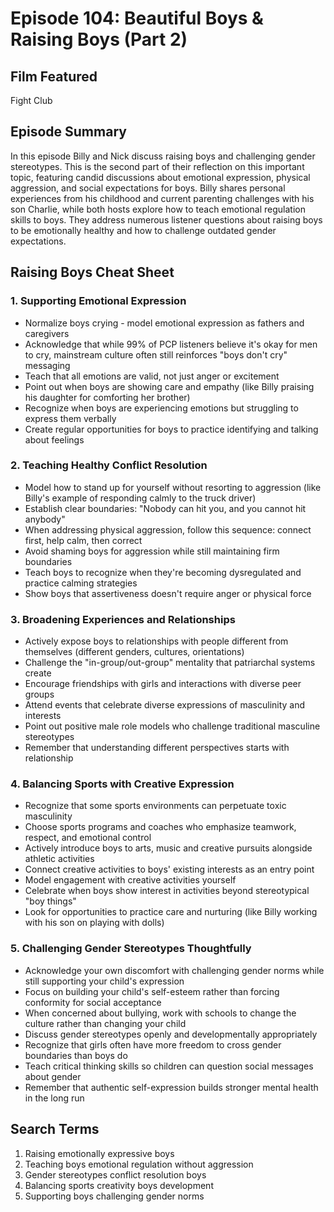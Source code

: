 # Episode 104: Beautiful Boys & Raising Boys (Part 2)

## Film Featured
Fight Club

## Episode Summary
In this episode Billy and Nick discuss raising boys and challenging gender stereotypes. This is the second part of their reflection on this important topic, featuring candid discussions about emotional expression, physical aggression, and social expectations for boys. Billy shares personal experiences from his childhood and current parenting challenges with his son Charlie, while both hosts explore how to teach emotional regulation skills to boys. They address numerous listener questions about raising boys to be emotionally healthy and how to challenge outdated gender expectations.

## Raising Boys Cheat Sheet

### 1. Supporting Emotional Expression
- Normalize boys crying - model emotional expression as fathers and caregivers
- Acknowledge that while 99% of PCP listeners believe it's okay for men to cry, mainstream culture often still reinforces "boys don't cry" messaging
- Teach that all emotions are valid, not just anger or excitement
- Point out when boys are showing care and empathy (like Billy praising his daughter for comforting her brother)
- Recognize when boys are experiencing emotions but struggling to express them verbally
- Create regular opportunities for boys to practice identifying and talking about feelings

### 2. Teaching Healthy Conflict Resolution
- Model how to stand up for yourself without resorting to aggression (like Billy's example of responding calmly to the truck driver)
- Establish clear boundaries: "Nobody can hit you, and you cannot hit anybody"
- When addressing physical aggression, follow this sequence: connect first, help calm, then correct
- Avoid shaming boys for aggression while still maintaining firm boundaries
- Teach boys to recognize when they're becoming dysregulated and practice calming strategies
- Show boys that assertiveness doesn't require anger or physical force

### 3. Broadening Experiences and Relationships
- Actively expose boys to relationships with people different from themselves (different genders, cultures, orientations)
- Challenge the "in-group/out-group" mentality that patriarchal systems create
- Encourage friendships with girls and interactions with diverse peer groups
- Attend events that celebrate diverse expressions of masculinity and interests
- Point out positive male role models who challenge traditional masculine stereotypes
- Remember that understanding different perspectives starts with relationship

### 4. Balancing Sports with Creative Expression
- Recognize that some sports environments can perpetuate toxic masculinity
- Choose sports programs and coaches who emphasize teamwork, respect, and emotional control
- Actively introduce boys to arts, music and creative pursuits alongside athletic activities
- Connect creative activities to boys' existing interests as an entry point
- Model engagement with creative activities yourself
- Celebrate when boys show interest in activities beyond stereotypical "boy things"
- Look for opportunities to practice care and nurturing (like Billy working with his son on playing with dolls)

### 5. Challenging Gender Stereotypes Thoughtfully
- Acknowledge your own discomfort with challenging gender norms while still supporting your child's expression
- Focus on building your child's self-esteem rather than forcing conformity for social acceptance
- When concerned about bullying, work with schools to change the culture rather than changing your child
- Discuss gender stereotypes openly and developmentally appropriately
- Recognize that girls often have more freedom to cross gender boundaries than boys do
- Teach critical thinking skills so children can question social messages about gender
- Remember that authentic self-expression builds stronger mental health in the long run

## Search Terms
1. Raising emotionally expressive boys
2. Teaching boys emotional regulation without aggression
3. Gender stereotypes conflict resolution boys
4. Balancing sports creativity boys development
5. Supporting boys challenging gender norms
